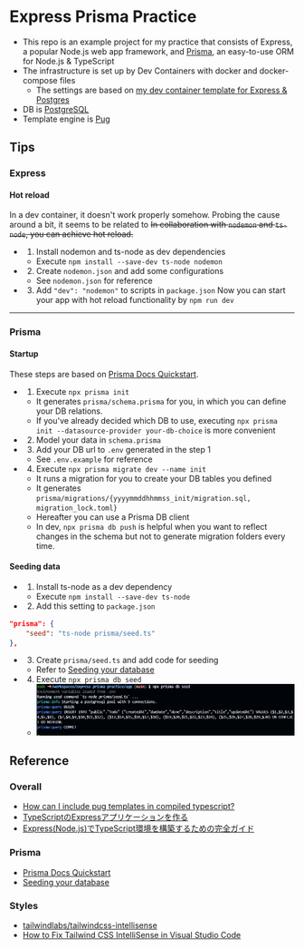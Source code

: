 # Express Prisma Practice
- This repo is an example project for my practice that consists of Express, a popular Node.js web app framework, and [Prisma](https://www.prisma.io/), an easy-to-use ORM for Node.js & TypeScript
- The infrastructure is set up by Dev Containers with docker and docker-compose files
  - The settings are based on [my dev container template for Express & Postgres](https://github.com/brklntmhwk/dev-container-express-postgres)
- DB is [PostgreSQL](https://www.postgresql.org/)
- Template engine is [Pug](https://pugjs.org/api/getting-started.html)

## Tips
### Express
#### Hot reload
In a dev container, it doesn't work properly somehow. Probing the cause around a bit, it seems to be related to
~~In collaboration with `nodemon` and `ts-node`, you can achieve hot reload.~~
- 1. Install nodemon and ts-node as dev dependencies
  - Execute `npm install --save-dev ts-node nodemon`
- 2. Create `nodemon.json` and add some configurations
  - See `nodemon.json` for reference
- 3. Add `"dev": "nodemon"` to scripts in `package.json`
Now you can start your app with hot reload functionality by `npm run dev`
---
### Prisma
#### Startup
These steps are based on [Prisma Docs Quickstart](https://www.prisma.io/docs/getting-started/quickstart).
- 1. Execute `npx prisma init`
  - It generates `prisma/schema.prisma` for you, in which you can define your DB relations.
  - If you've already decided which DB to use, executing `npx prisma init --datasource-provider your-db-choice` is more convenient
- 2. Model your data in `schema.prisma`
- 3. Add your DB url to `.env` generated in the step 1
  - See `.env.example` for reference
- 4. Execute `npx prisma migrate dev --name init`
  - It runs a migration for you to create your DB tables you defined
  - It generates `prisma/migrations/{yyyymmddhhmmss_init/migration.sql, migration_lock.toml}`
  - Hereafter you can use a Prisma DB client
  - In dev, `npx prisma db push` is helpful when you want to reflect changes in the schema but not to generate migration folders every time.
#### Seeding data
- 1. Install ts-node as a dev dependency
  - Execute `npm install --save-dev ts-node`
- 2. Add this setting to `package.json`
```json
"prisma": {
    "seed": "ts-node prisma/seed.ts"
},
```
- 3. Create `prisma/seed.ts` and add code for seeding
  - Refer to [Seeding your database](https://www.prisma.io/docs/guides/migrate/seed-database)
- 4. Execute `npx prisma db seed`
  - ![prisma data seeding succeeded](screenshots/prisma-data-seed.jpg)

## Reference
### Overall
- [How can I include pug templates in compiled typescript?](https://stackoverflow.com/questions/71751998/how-can-i-include-pug-templates-in-compiled-typescript)
- [TypeScriptのExpressアプリケーションを作る](https://qiita.com/jumperson/items/e546137f6305ea98a673)
- [Express(Node.js)でTypeScript環境を構築するための完全ガイド](https://reffect.co.jp/node-js/express-typescript/)
### Prisma
- [Prisma Docs Quickstart](https://www.prisma.io/docs/getting-started/quickstart)
- [Seeding your database](https://www.prisma.io/docs/guides/migrate/seed-database)
### Styles
- [tailwindlabs/tailwindcss-intellisense](https://github.com/tailwindlabs/tailwindcss-intellisense)
- [How to Fix Tailwind CSS IntelliSense in Visual Studio Code](https://javascript.plainenglish.io/how-to-fix-tailwind-css-intellisense-in-visual-studio-code-3dede794df21)
